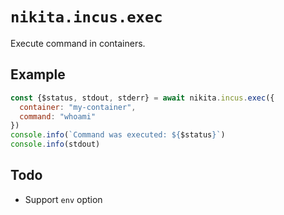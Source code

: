 
# `nikita.incus.exec`

Execute command in containers.

## Example

```js
const {$status, stdout, stderr} = await nikita.incus.exec({
  container: "my-container",
  command: "whoami"
})
console.info(`Command was executed: ${$status}`)
console.info(stdout)
```

## Todo

* Support `env` option
